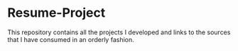 # Resume-Project
This repository contains all the projects I developed and links to the sources that I have consumed in an orderly fashion.
